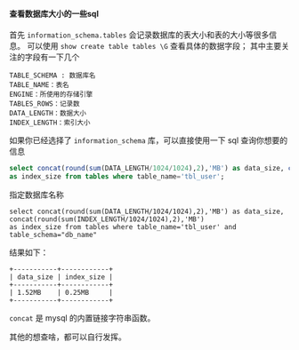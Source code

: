 #### 查看数据库大小的一些sql
首先 `information_schema.tables` 会记录数据库的表大小和表的大小等很多信息。
可以使用 `show create table tables \G` 查看具体的数据字段；
其中主要关注的字段有一下几个
```
TABLE_SCHEMA : 数据库名
TABLE_NAME：表名
ENGINE：所使用的存储引擎
TABLES_ROWS：记录数
DATA_LENGTH：数据大小
INDEX_LENGTH：索引大小
```

如果你已经选择了 `information_schema` 库，可以直接使用一下 sql 查询你想要的信息
```sql
select concat(round(sum(DATA_LENGTH/1024/1024),2),'MB') as data_size, concat(round(sum(INDEX_LENGTH/1024/1024),2),'MB')
as index_size from tables where table_name='tbl_user';
```

指定数据库名称

```
select concat(round(sum(DATA_LENGTH/1024/1024),2),'MB') as data_size, concat(round(sum(INDEX_LENGTH/1024/1024),2),'MB')
as index_size from tables where table_name='tbl_user' and table_schema="db_name"
```

结果如下：
```
+-----------+------------+
| data_size | index_size |
+-----------+------------+
| 1.52MB    | 0.25MB     |
+-----------+------------+
```

`concat` 是 mysql 的内置链接字符串函数。

其他的想查啥，都可以自行发挥。